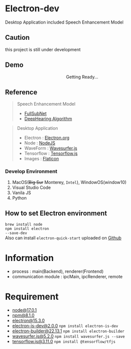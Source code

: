 # Electron-dev

Desktop Application included Speech Enhancement Model<br>

## Caution

this project is still under development

## Demo

<p align="center">
    Getting Ready...
    <!--<img src="./assets/images/demo_gif.gif" alt="demo video" width="320px">-->
</p>

## Reference

> Speech Enhancement Model<br>
>
> - <a href="https://arxiv.org/abs/2010.15508" target="_blank">FullSubNet</a><br>
> - <a href="https://deep-hearing.ai/" target="_blank">DeepHearing Algorithm</a>

> Desktop Application<br>
>
> - Electron : <a href="https://www.electronjs.org/" target="_blank">Electron.org</a><br>
> - Node : <a href="https://nodejs.org/en/" target="_blank">NodeJS</a>
> - WaveForm : <a href="https://wavesurfer-js.org/" target="_blank">Wavesurfer.js</a>
> - Tensorflow : <a href="https://www.tensorflow.org/js/" target="_blank">Tensorflow.js</a>
> - Images : <a href="https://www.flaticon.com/" target="_blank">Flaticon</a>

### Develop Environment

1. MacOS(~~Big Sur~~ Monterey, <code>Intel</code>), WindowOS(window10)
2. Visual Studio Code
3. Vanila JS
4. Python

## How to set Electron environment

<code>brew install node</code><br>
<code>npm install electron --save-dev</code><br>
Also can install <code>electron-quick-start</code> uploaded on <a href="https://github.com/electron/electron-quick-start" target="_blank">Github</a>

# Information

- process : main(Backend), renderer(Frontend)
- communication module : ipcMain, ipcRenderer, remote
  <br>

# Requirement

- node@17.0.1
- npm@8.1.0
- electron@15.3.0
- electron-is-dev@2.0.0 <code>npm install electron-is-dev</code>
- electron-builder@22.13.1 <code>npm install electron-builder</code>
- wavesurfer.js@5.2.0 <code>npm install wavesurfer.js --save</code>
- tensorflow.js@3.11.0 <code>npm install @tensorflow/tfjs</code>
